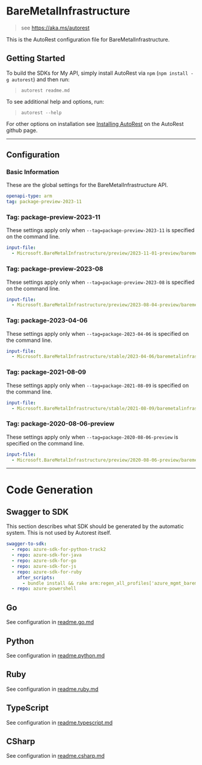 # BareMetalInfrastructure

> see https://aka.ms/autorest

This is the AutoRest configuration file for BareMetalInfrastructure.

## Getting Started

To build the SDKs for My API, simply install AutoRest via `npm` (`npm install -g autorest`) and then run:

> `autorest readme.md`

To see additional help and options, run:

> `autorest --help`

For other options on installation see [Installing AutoRest](https://aka.ms/autorest/install) on the AutoRest github page.

---

## Configuration

### Basic Information

These are the global settings for the BareMetalInfrastructure API.

``` yaml
openapi-type: arm
tag: package-preview-2023-11
```


### Tag: package-preview-2023-11

These settings apply only when `--tag=package-preview-2023-11` is specified on the command line.

```yaml $(tag) == 'package-preview-2023-11'
input-file:
  - Microsoft.BareMetalInfrastructure/preview/2023-11-01-preview/baremetalinfrastructure.json
```
### Tag: package-preview-2023-08

These settings apply only when `--tag=package-preview-2023-08` is specified on the command line.

``` yaml $(tag) == 'package-preview-2023-08'
input-file:
  - Microsoft.BareMetalInfrastructure/preview/2023-08-04-preview/baremetalinfrastructure.json
```

### Tag: package-2023-04-06

These settings apply only when `--tag=package-2023-04-06` is specified on the command line.

``` yaml $(tag) == 'package-2023-04-06'
input-file:
  - Microsoft.BareMetalInfrastructure/stable/2023-04-06/baremetalinfrastructure.json
```

### Tag: package-2021-08-09

These settings apply only when `--tag=package-2021-08-09` is specified on the command line.

``` yaml $(tag) == 'package-2021-08-09'
input-file:
  - Microsoft.BareMetalInfrastructure/stable/2021-08-09/baremetalinfrastructure.json
```

### Tag: package-2020-08-06-preview

These settings apply only when `--tag=package-2020-08-06-preview` is specified on the command line.

``` yaml $(tag) == 'package-2020-08-06-preview'
input-file:
  - Microsoft.BareMetalInfrastructure/preview/2020-08-06-preview/baremetalinfrastructure.json
```

---

# Code Generation

## Swagger to SDK

This section describes what SDK should be generated by the automatic system.
This is not used by Autorest itself.

``` yaml $(swagger-to-sdk)
swagger-to-sdk:
  - repo: azure-sdk-for-python-track2
  - repo: azure-sdk-for-java
  - repo: azure-sdk-for-go
  - repo: azure-sdk-for-js
  - repo: azure-sdk-for-ruby
    after_scripts:
      - bundle install && rake arm:regen_all_profiles['azure_mgmt_baremetalinfrastructure']
  - repo: azure-powershell
```

## Go

See configuration in [readme.go.md](./readme.go.md)

## Python

See configuration in [readme.python.md](./readme.python.md)

## Ruby

See configuration in [readme.ruby.md](./readme.ruby.md)

## TypeScript

See configuration in [readme.typescript.md](./readme.typescript.md)

## CSharp

See configuration in [readme.csharp.md](./readme.csharp.md)

